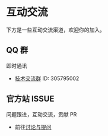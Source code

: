 # 互动交流
下方是一些互动交流渠道，欢迎你的加入。

## QQ 群
即时通讯

- [技术交流群](https://qm.qq.com/cgi-bin/qm/qr?k=JdZJTPzOEsDo3gCR1ENENRXqWPmM-67l&jump_from=webapi&authKey=5EZ6xwqKptmf3U3QMT/IkclubXceZt2JWqkiQbfwXiELv2d4roHTMX32MmBWoi4q) ID: 305795002

## 官方站 ISSUE
问题跟进，互动交流，贡献 PR

- 前往[讨论与提问](https://github.com/mouyong/vitepress-doc-website/issues)
